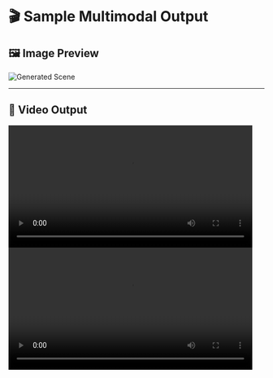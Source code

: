 # 🎬 Sample Multimodal Output

## 🖼️ Image Preview
![Generated Scene](./assets/images/enron_logo.png)

---

## 🎥 Video Output

<video controls width="480" title="Maya Responds Enthusiastically">
  <source src="./assets/videos/dreamina-2025-10-16-5776-Maya-responds-enthusiastically.mp4" type="video/mp4">
  Your browser does not support the video tag.
</video>

<video controls width="480" title="Raka Speaking Calmly">
  <source src="./assets/videos/dreamina-2025-10-16-1327-Raka-speaking-calmly.mp4" type="video/mp4">
  Your browser does not support the video tag.
</video>





